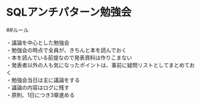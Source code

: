 # SQLアンチパターン勉強会

##<a name="2">ルール

・議論を中心とした勉強会  
・勉強会の時点で全員が、きちんと本を読んでおく  
・本を読んでいる前提なので発表資料は作りこまない  
・発表者以外の人も気になったポイントは、事前に疑問リストとしてまとめておく  
・勉強会当日は主に議論をする  
・議論の内容はログに残す  
・原則、1日につき3章進める  
